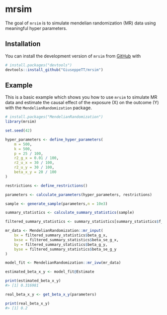 
<!-- README.md is generated from README.Rmd. Please edit that file -->

# mrsim

<!-- badges: start -->
<!-- badges: end -->

The goal of `mrsim` is to simulate mendelian randomization (MR) data
using meaningful hyper parameters.

## Installation

You can install the development version of `mrsim` from
[GitHub](https://github.com/) with

``` r
# install.packages("devtools")
devtools::install_github("GiuseppeTT/mrsim")
```

## Example

This is a basic example which shows you how to use `mrsim` to simulate
MR data and estimate the causal effect of the exposure (X) on the
outcome (Y) with the `MendelianRandomization` package.

``` r
# install.packages("MendelianRandomization")
library(mrsim)

set.seed(42)

hyper_parameters <- define_hyper_parameters(
    m = 500,
    k = 500,
    p = 25 / 100,
    r2_g_x = 0.01 / 100,
    r2_u_x = 30 / 100,
    r2_u_y = 30 / 100,
    beta_x_y = 20 / 100
)

restrictions <- define_restrictions()

parameters <- calculate_parameters(hyper_parameters, restrictions)

sample <- generate_sample(parameters,n = 10e3)

summary_statistics <- calculate_summary_statistics(sample)

filtered_summary_statistics <- summary_statistics[summary_statistics$f_statistic_g_x > 10, ]

mr_data <- MendelianRandomization::mr_input(
    bx = filtered_summary_statistics$beta_g_x,
    bxse = filtered_summary_statistics$beta_se_g_x,
    by = filtered_summary_statistics$beta_g_y,
    byse = filtered_summary_statistics$beta_se_g_y
)

model_fit <- MendelianRandomization::mr_ivw(mr_data)

estimated_beta_x_y <- model_fit@Estimate

print(estimated_beta_x_y)
#> [1] 0.316981

real_beta_x_y <- get_beta_x_y(parameters)

print(real_beta_x_y)
#> [1] 0.2
```
